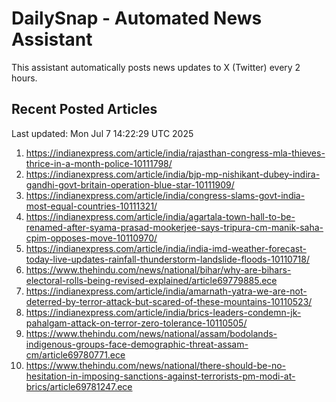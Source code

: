 # DailySnap - Automated News Assistant

This assistant automatically posts news updates to X (Twitter) every 2 hours.

## Recent Posted Articles

Last updated: Mon Jul  7 14:22:29 UTC 2025

1. https://indianexpress.com/article/india/rajasthan-congress-mla-thieves-thrice-in-a-month-police-10111798/
2. https://indianexpress.com/article/india/bjp-mp-nishikant-dubey-indira-gandhi-govt-britain-operation-blue-star-10111909/
3. https://indianexpress.com/article/india/congress-slams-govt-india-most-equal-countries-10111321/
4. https://indianexpress.com/article/india/agartala-town-hall-to-be-renamed-after-syama-prasad-mookerjee-says-tripura-cm-manik-saha-cpim-opposes-move-10110970/
5. https://indianexpress.com/article/india/india-imd-weather-forecast-today-live-updates-rainfall-thunderstorm-landslide-floods-10110718/
6. https://www.thehindu.com/news/national/bihar/why-are-bihars-electoral-rolls-being-revised-explained/article69779885.ece
7. https://indianexpress.com/article/india/amarnath-yatra-we-are-not-deterred-by-terror-attack-but-scared-of-these-mountains-10110523/
8. https://indianexpress.com/article/india/brics-leaders-condemn-jk-pahalgam-attack-on-terror-zero-tolerance-10110505/
9. https://www.thehindu.com/news/national/assam/bodolands-indigenous-groups-face-demographic-threat-assam-cm/article69780771.ece
10. https://www.thehindu.com/news/national/there-should-be-no-hesitation-in-imposing-sanctions-against-terrorists-pm-modi-at-brics/article69781247.ece
